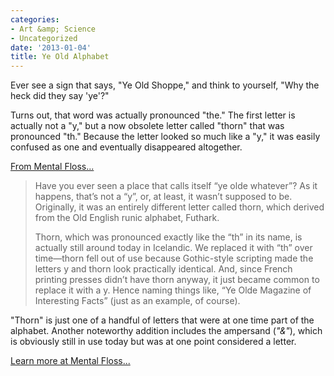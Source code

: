 ```yaml
---
categories:
- Art &amp; Science
- Uncategorized
date: '2013-01-04'
title: Ye Old Alphabet
---
```


Ever see a sign that says, "Ye Old Shoppe," and think to yourself, "Why the heck did they say 'ye'?"

Turns out, that word was actually pronounced "the." The first letter is actually not a "y," but a now obsolete letter called "thorn" that was pronounced "th." Because the letter looked so much like a "y," it was easily confused as one and eventually disappeared altogether.
<!--more-->
<a href="http://www.mentalfloss.com/blogs/archives/156077">From Mental Floss...</a>

<blockquote>Have you ever seen a place that calls itself “ye olde whatever”? As it happens, that’s not a “y”, or, at least, it wasn’t supposed to be. Originally, it was an entirely different letter called thorn, which derived from the Old English runic alphabet, Futhark.

Thorn, which was pronounced exactly like the “th” in its name, is actually still around today in Icelandic. We replaced it with “th” over time—thorn fell out of use because Gothic-style scripting made the letters y and thorn look practically identical. And, since French printing presses didn’t have thorn anyway, it just became common to replace it with a y. Hence naming things like, “Ye Olde Magazine of Interesting Facts” (just as an example, of course).</blockquote>

"Thorn" is just one of a handful of letters that were at one time part of the alphabet. Another noteworthy addition includes the ampersand (<em>"&amp;"</em>), which is obviously still in use today but was at one point considered a letter.

<a href="http://www.mentalfloss.com/blogs/archives/156077">Learn more at Mental Floss...</a>
